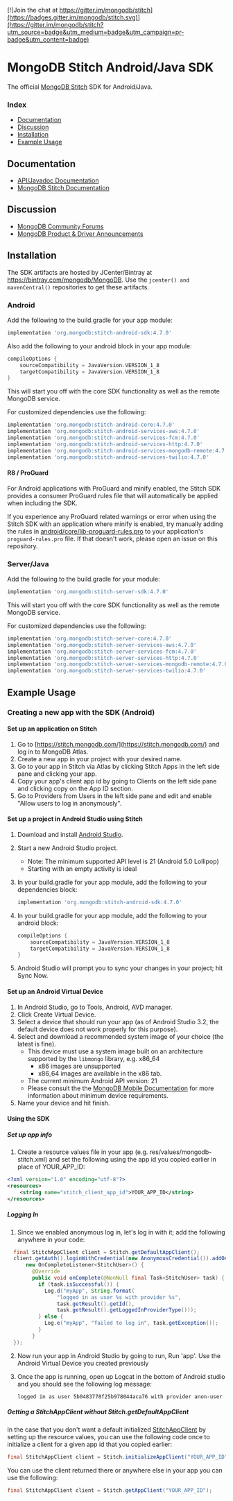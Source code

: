 [![Join the chat at https://gitter.im/mongodb/stitch](https://badges.gitter.im/mongodb/stitch.svg)](https://gitter.im/mongodb/stitch?utm_source=badge&utm_medium=badge&utm_campaign=pr-badge&utm_content=badge)

# MongoDB Stitch Android/Java SDK 

The official [MongoDB Stitch](https://stitch.mongodb.com/) SDK for Android/Java.

### Index
- [Documentation](#documentation)
- [Discussion](#discussion)
- [Installation](#installation)
- [Example Usage](#example-usage)

## Documentation
* [API/Javadoc Documentation](https://docs.mongodb.com/stitch-sdks/java/4.7.0/index.html)
* [MongoDB Stitch Documentation](https://docs.mongodb.com/stitch/)

## Discussion
* [MongoDB Community Forums](https://community.mongodb.com/tags/c/cloud/10/stitch)
* [MongoDB Product & Driver Announcements](https://community.mongodb.com/tags/c/community/release-notes/35/stitch)

## Installation

The SDK artifacts are hosted by JCenter/Bintray at https://bintray.com/mongodb/MongoDB. Use the `jcenter() and mavenCentral()` repositories to get these artifacts.

### Android

Add the following to the build.gradle for your app module:

```gradle
implementation 'org.mongodb:stitch-android-sdk:4.7.0'
```

Also add the following to your android block in your app module:

```gradle
compileOptions {
    sourceCompatibility = JavaVersion.VERSION_1_8
    targetCompatibility = JavaVersion.VERSION_1_8
}
```

This will start you off with the core SDK functionality as well as the remote MongoDB service.

For customized dependencies use the following:

```gradle
implementation 'org.mongodb:stitch-android-core:4.7.0'
implementation 'org.mongodb:stitch-android-services-aws:4.7.0'
implementation 'org.mongodb:stitch-android-services-fcm:4.7.0'
implementation 'org.mongodb:stitch-android-services-http:4.7.0'
implementation 'org.mongodb:stitch-android-services-mongodb-remote:4.7.0'
implementation 'org.mongodb:stitch-android-services-twilio:4.7.0'
```

#### R8 / ProGuard

For Android applications with ProGuard and minify enabled, the Stitch SDK provides a consumer ProGuard rules file that will automatically be applied when including the SDK.

If you experience any ProGuard related warnings or error when using the Stitch SDK with an application where minify is enabled, try manually adding the rules in [android/core/lib-proguard-rules.pro](android/core/lib-proguard-rules.pro) to your application's `proguard-rules.pro` file. If that doesn't work, please open an issue on this repository.

### Server/Java

Add the following to the build.gradle for your module:

```gradle
implementation 'org.mongodb:stitch-server-sdk:4.7.0'
```

This will start you off with the core SDK functionality as well as the remote MongoDB service.

For customized dependencies use the following:

```gradle
implementation 'org.mongodb:stitch-server-core:4.7.0'
implementation 'org.mongodb:stitch-server-services-aws:4.7.0'
implementation 'org.mongodb:stitch-server-services-fcm:4.7.0'
implementation 'org.mongodb:stitch-server-services-http:4.7.0'
implementation 'org.mongodb:stitch-server-services-mongodb-remote:4.7.0'
implementation 'org.mongodb:stitch-server-services-twilio:4.7.0'
```

## Example Usage

### Creating a new app with the SDK (Android)

#### Set up an application on Stitch
1. Go to [https://stitch.mongodb.com/](https://stitch.mongodb.com/) and log in to MongoDB Atlas.
2. Create a new app in your project with your desired name.
3. Go to your app in Stitch via Atlas by clicking Stitch Apps in the left side pane and clicking your app.
3. Copy your app's client app id by going to Clients on the left side pane and clicking copy on the App ID section.
4. Go to Providers from Users in the left side pane and edit and enable "Allow users to log in anonymously".

#### Set up a project in Android Studio using Stitch
1. Download and install [Android Studio](https://developer.android.com/studio/index.html).
2. Start a new Android Studio project.
	* Note: The minimum supported API level is 21 (Android 5.0 Lollipop)
	* Starting with an empty activity is ideal
3. In your build.gradle for your app module, add the following to your dependencies block:

	```gradle
    implementation 'org.mongodb:stitch-android-sdk:4.7.0'
    ```
4. In your build.gradle for your app module, add the following to your android block:

    ```gradle
    compileOptions {
        sourceCompatibility = JavaVersion.VERSION_1_8
        targetCompatibility = JavaVersion.VERSION_1_8
    }
    ```
5. Android Studio will prompt you to sync your changes in your project; hit Sync Now.

#### Set up an Android Virtual Device

1. In Android Studio, go to Tools, Android, AVD manager.
2. Click Create Virtual Device.
3. Select a device that should run your app (as of Android Studio 3.2, the default device does not work properly for this purpose).
4. Select and download a recommended system image of your choice (the latest is fine).
    * This device must use a system image built on an architecture supported by the
```libmongo``` library, e.g. x86_64
        * x86 images are unsupported
        * x86_64 images are available in the x86 tab.
    * The current minimum Android API version: 21
    * Please consult the the [MongoDB Mobile Documentation](https://docs.mongodb.com/stitch/mongodb/mobile/getting-started/) for more information about minimum device requirements.
5. Name your device and hit finish.

#### Using the SDK

##### Set up app info
1. Create a resource values file in your app (e.g. res/values/mongodb-stitch.xml) and set the following using the app id you copied earlier in place of YOUR_APP_ID:

```xml
<?xml version="1.0" encoding="utf-8"?>
<resources>
    <string name="stitch_client_app_id">YOUR_APP_ID</string>
</resources>
```

##### Logging In
1. Since we enabled anonymous log in, let's log in with it; add the following anywhere in your code:

  ```java
    final StitchAppClient client = Stitch.getDefaultAppClient();
    client.getAuth().loginWithCredential(new AnonymousCredential()).addOnCompleteListener(
        new OnCompleteListener<StitchUser>() {
          @Override
          public void onComplete(@NonNull final Task<StitchUser> task) {
            if (task.isSuccessful()) {
              Log.d("myApp", String.format(
                  "logged in as user %s with provider %s",
                  task.getResult().getId(),
                  task.getResult().getLoggedInProviderType()));
            } else {
              Log.e("myApp", "failed to log in", task.getException());
            }
          }
    });
  ```

2. Now run your app in Android Studio by going to run, Run 'app'. Use the Android Virtual Device you created previously
3. Once the app is running, open up Logcat in the bottom of Android studio and you should see the following log message:

	```
	logged in as user 5b0483778f25b978044aca76 with provider anon-user
	```
	
##### Getting a StitchAppClient without Stitch.getDefaultAppClient

In the case that you don't want a default initialized [StitchAppClient](https://docs.mongodb.com/stitch-sdks/java/4/com/mongodb/stitch/android/core/StitchAppClient.html) by setting up the resource values, you can use the following code once to initialize a client for a given app id that you copied earlier:

```java
final StitchAppClient client = Stitch.initializeAppClient("YOUR_APP_ID");
```

You can use the client returned there or anywhere else in your app you can use the following:

```java
final StitchAppClient client = Stitch.getAppClient("YOUR_APP_ID");
```
